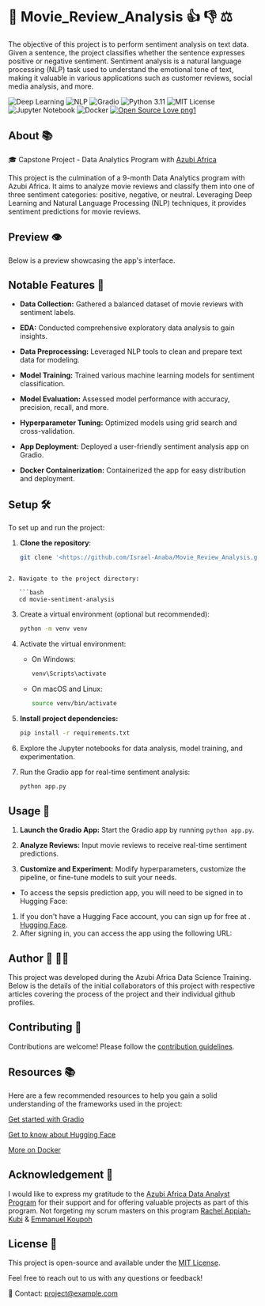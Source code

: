 # 🚀 Movie_Review_Analysis 👍 👎 ⚖️

The objective of this project is to perform sentiment analysis on text data. Given a sentence, the project classifies whether the sentence expresses positive or negative sentiment. Sentiment analysis is a natural language processing (NLP) task used to understand the emotional tone of text, making it valuable in various applications such as customer reviews, social media analysis, and more.

![Deep Learning](https://img.shields.io/badge/Deep%20Learning-Enabled-brightgreen)
![NLP](https://img.shields.io/badge/NLP-Ready-blue)
![Gradio](https://img.shields.io/badge/Gradio-Integrated-orange)
![Python 3.11](https://img.shields.io/badge/Python-3.11%2B-blue)
![MIT License](https://img.shields.io/badge/License-MIT-lightgrey)
![Jupyter Notebook](https://img.shields.io/badge/Notebook-Jupyter-yellow)
![Docker](https://img.shields.io/badge/Docker-Ready-blueviolet)
[![Open Source Love png1](https://badges.frapsoft.com/os/v1/open-source.png?v=103)](https://github.com/ellerbrock/open-source-badges/)



## About 📚
🎓 Capstone Project - Data Analytics Program with [Azubi Africa](https://www.azubiafrica.org/data-analytics)

This project is the culmination of a 9-month Data Analytics program with Azubi Africa. It aims to analyze movie reviews and classify them into one of three sentiment categories: positive, negative, or neutral. Leveraging Deep Learning and Natural Language Processing (NLP) techniques, it provides sentiment predictions for movie reviews.

## Preview 👁️

Below is a preview showcasing the app's interface.

<!-- ![Prev](Screenshots/Preview3.png) -->


## Notable Features 🌟

- **Data Collection:** Gathered a balanced dataset of movie reviews with sentiment labels.

- **EDA:** Conducted comprehensive exploratory data analysis to gain insights.

- **Data Preprocessing:** Leveraged NLP tools to clean and prepare text data for modeling.

- **Model Training:** Trained various machine learning models for sentiment classification.

- **Model Evaluation:** Assessed model performance with accuracy, precision, recall, and more.

- **Hyperparameter Tuning:** Optimized models using grid search and cross-validation.

- **App Deployment:** Deployed a user-friendly sentiment analysis app on Gradio.

- **Docker Containerization:** Containerized the app for easy distribution and deployment.


## Setup 🛠️
To set up and run the project:

1. **Clone the repository**:
   ```bash
   git clone '<https://github.com/Israel-Anaba/Movie_Review_Analysis.git>'
```

2. Navigate to the project directory:

   ```bash
   cd movie-sentiment-analysis
   ```
3. Create a virtual environment (optional but recommended):

   ```bash
   python -m venv venv
   ```
4. Activate the virtual environment:

   - On Windows:
     ```bash
     venv\Scripts\activate
     ```
   - On macOS and Linux:
     ```bash
     source venv/bin/activate
     ```
5. **Install project dependencies:**

   ```bash
   pip install -r requirements.txt
   ```
6. Explore the Jupyter notebooks for data analysis, model training, and experimentation.

7. Run the Gradio app for real-time sentiment analysis:

   ```bash
   python app.py
   ```

## Usage 🚀

1. **Launch the Gradio App:** Start the Gradio app by running `python app.py`.

2. **Analyze Reviews:** Input movie reviews to receive real-time sentiment predictions.

3. **Customize and Experiment:** Modify hyperparameters, customize the pipeline, or fine-tune models to suit your needs.

- To access the sepsis prediction app, you will need to be signed in to Hugging Face:

1. If you don't have a Hugging Face account, you can sign up for free at .
[Hugging Face](https://huggingface.co/signup).
2. After signing in, you can access the app using the following URL:
   <!-- 🤖[https://gr8testgad-1-sepsis-prediction.hf.space/docs](https://gr8testgad-1-sepsis-prediction.hf.space/docs) -->


## Author 📖 🧑‍🎓

This project was developed during the Azubi Africa Data Science Training. Below is the details of the initial collaborators of this project with respective articles covering the process of the project and their individual github profiles.


## Contributing 🤝

Contributions are welcome! Please follow the [contribution guidelines](CONTRIBUTING.md).
<!-- Contributions are welcome! Feel free to open an issue or submit a pull request. -->

## Resources 📚

Here are a few recommended resources to help you gain a solid understanding of the frameworks used in the project:

[Get started with Gradio](https://gradio.app/getting_started/)

[Get to know about Hugging Face](https://huggingface.co/)

[More on Docker](https://www.docker.com/)

## Acknowledgement 🥇

I would like to express my gratitude to the [Azubi Africa Data Analyst Program](https://www.azubiafrica.org/data-analytics) for their support and for offering valuable projects as part of this program. Not forgeting my scrum masters on this program [Rachel Appiah-Kubi](https://www.linkedin.com/in/racheal-appiah-kubi/) & [Emmanuel Koupoh](https://github.com/eaedk)


## License 📜

This project is open-source and available under the [MIT License](LICENSE).

Feel free to reach out to us with any questions or feedback!

📧 Contact: project@example.com


